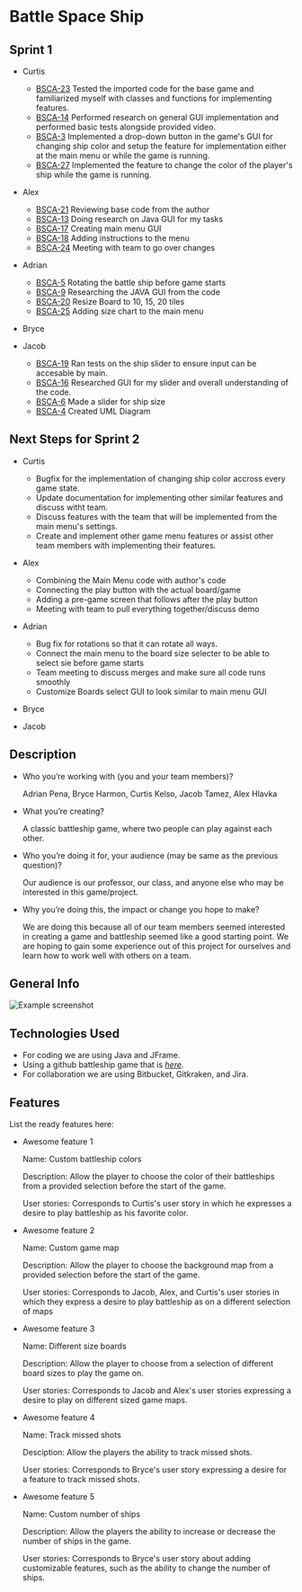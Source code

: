 # Battle Space Ship
 <!-- If you have the project hosted somewhere, include the link here. -->

## Sprint 1  

- Curtis  

	- [BSCA-23](https://cs3398su22gorns.atlassian.net/browse/BSCA-23) Tested the imported code for the base game and familiarized myself with classes and functions for implementing features.  
	- [BSCA-14](https://cs3398su22gorns.atlassian.net/browse/BSCA-14) Performed research on general GUI implementation and performed basic tests alongside provided video.  
	- [BSCA-3](https://cs3398su22gorns.atlassian.net/browse/BSCA-3) Implemented a drop-down button in the game's GUI for changing ship color and setup the feature for implementation either at the main menu or while the game is running.  
	- [BSCA-27](https://cs3398su22gorns.atlassian.net/browse/BSCA-27) Implemented the feature to change the color of the player's ship while the game is running.  
	
	
- Alex

	- [BSCA-21](https://cs3398su22gorns.atlassian.net/browse/BSCA-21) Reviewing base code from the author
	- [BSCA-13](https://cs3398su22gorns.atlassian.net/browse/BSCA-13) Doing research on Java GUI for my tasks
	- [BSCA-17](https://cs3398su22gorns.atlassian.net/browse/BSCA-17) Creating main menu GUI
	- [BSCA-18](https://cs3398su22gorns.atlassian.net/browse/BSCA-18) Adding instructions to the menu
	- [BSCA-24](https://cs3398su22gorns.atlassian.net/browse/BSCA-24) Meeting with team to go over changes
	
	
- Adrian  

	- [BSCA-5](https://cs3398su22gorns.atlassian.net/browse/BSCA-5) Rotating the battle ship before game starts
	- [BSCA-9](https://cs3398su22gorns.atlassian.net/browse/BSCA-9) Researching the JAVA GUI from the code
	- [BSCA-20](https://cs3398su22gorns.atlassian.net/browse/BSCA-20) Resize Board to 10, 15, 20 tiles
	- [BSCA-25](https://cs3398su22gorns.atlassian.net/browse/BSCA-25) Adding size chart to the main menu
  
- Bryce  

  
- Jacob  

	- [BSCA-19](https://cs3398su22gorns.atlassian.net/browse/BSCA-19) Ran tests on the ship slider to ensure input can be accesable by main.
	- [BSCA-16](https://cs3398su22gorns.atlassian.net/browse/BSCA-16) Researched GUI for my slider and overall understanding of the code.
	- [BSCA-6](https://cs3398su22gorns.atlassian.net/browse/BSCA-6) Made a slider for ship size
	- [BSCA-4](https://cs3398su22gorns.atlassian.net/browse/BSCA-4) Created UML Diagram
	
	  
## Next Steps for Sprint 2

- Curtis   
	- Bugfix for the implementation of changing ship color accross every game state.  
	- Update documentation for implementing other similar features and discuss witht team.  
	- Discuss features with the team that will be implemented from the main menu's settings.  
    - Create and implement other game menu features or assist other team members with implementing their features.  
	
- Alex
	- Combining the Main Menu code with author's code
	- Connecting the play button with the actual board/game
	- Adding a pre-game screen that follows after the play button
	- Meeting with team to pull everything together/discuss demo

- Adrian  
	- Bug fix for rotations so that it can rotate all ways.
	- Connect the main menu to the board size selecter to be able to select sie before game starts
	- Team meeting to discuss merges and make sure all code runs smoothly
	- Customize Boards select GUI to look similar to main menu GUI

- Bryce  

- Jacob  

## Description
- Who you’re working with (you and your team members)?

	Adrian Pena, Bryce Harmon, Curtis Kelso, Jacob Tamez, Alex Hlavka
	
- What you’re creating?

	A classic battleship game, where two people can play against each other.
		
- Who you’re doing it for, your audience (may be same as the previous question)?

	Our audience is our professor, our class, and anyone else who may be interested in this game/project.
	
- Why you’re doing this, the impact or change you hope to make?

	We are doing this because all of our team members seemed interested in creating a game and battleship
	seemed like a good starting point. We are hoping to gain some experience out of this project for ourselves
	and learn how to work well with others on a team.

## General Info
![Example screenshot](https://lh3.googleusercontent.com/QFIZPvWweNsVRi1Z1XgcbG2q-_x2EVbqgIPu_eFu9HWhzOW0UJPEO-2qQQeOoLY0CqfY=h200)
<!-- If you have screenshots you'd like to share, include them here. -->


## Technologies Used
- For coding we are using Java and JFrame.
- Using a github battleship game that is [_here_](https://github.com/dankolesnikov/Battleship).
- For collaboration we are using Bitbucket, Gitkraken, and Jira.



## Features
List the ready features here:

- Awesome feature 1

	Name: 			Custom battleship colors

	Description: 	Allow the player to choose the color of their battleships from a provided selection before the start of the game.

	User stories: 	Corresponds to Curtis's user story in which he expresses a desire to play battleship as his favorite color.
	
- Awesome feature 2

	Name: 			Custom game map

	Description: 	Allow the player to choose the background map from a provided selection before the start of the game.

	User stories:	 Corresponds to Jacob, Alex, and Curtis's user stories in which they express a desire to play battleship as on a different selection of maps
	
- Awesome feature 3
	
	Name:			Different size boards

	Description: 	Allow the player to choose from a selection of different board sizes to play the game on.

	User stories: 	Corresponds to Jacob and Alex's user stories expressing a desire to play on different sized game maps.
	
- Awesome feature 4

	Name: 			Track missed shots
	
	Desciption: 	Allow the players the ability to track missed shots.
	
	User stories: 	Corresponds to Bryce's user story expressing a desire for a feature to track missed shots.
	
- Awesome feature 5

	Name:			Custom number of ships
	
	Description:	Allow the players the ability to increase or decrease the number of ships in the game.
	
	User stories:	Corresponds to Bryce's user story about adding customizable features, such as the ability to change the number of ships.
	



